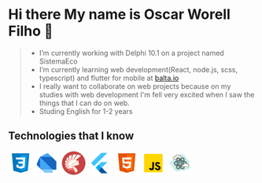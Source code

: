 [css3]: /assets/icons8-css3-50.png "CSS3" 
[dart]: /assets/icons8-dart-50.png "DART" 
[delphi]: /assets/icons8-delphi-ide-50.png "DELPHI" 
[flutter]: /assets/icons8-flutter-50.png "FLUTTER" 
[html5]: /assets/icons8-html-5-50.png "HTML5" 
[js]: /assets/icons8-javascript-50.png "JAVA SCRIPT" 
[react]: /assets/icons8-react-50.png "REACT" 
# Hi there My name is Oscar Worell Filho 👋

> - I’m currently working with Delphi 10.1 on a project named SistemaEco
> - I’m currently learning web development(React, node.js, scss, typescript) and flutter for mobile at <a href="https://app.balta.io">balta.io</a> 
> - I really want to collaborate on web projects because on my studies with web 
>   development I'm fell very excited when I saw the things that I can do on web.
> - Studing English for 1-2 years </text>
    
## Technologies that I know </h2>
![Alt Css3][css3] ![Alt Dart][dart] ![Alt Delphi][delphi] ![Alt Flutter][flutter] ![Alt Html 5][html5] ![Alt JavaScript][js] ![Alt React][react]

